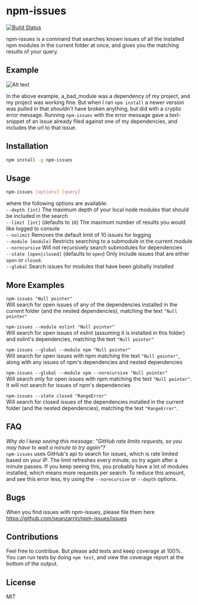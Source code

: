 npm-issues
==============================
[![Build Status](https://travis-ci.org/seanzarrin/npm-issues.svg?branch=master)](https://travis-ci.org/seanzarrin/npm-issues)

npm-issues is a command that searches known issues of all the installed npm modules in the current folder at once, and gives you the matching results of your query.

## Example

![Alt text](/../images/npm-issues.gif?raw=true "When npm install breaks something")

In the above example, a_bad_module was a dependency of my project, and my project was working fine. But when I ran `npm install` a newer version was pulled in that _shouldn't_ have broken anything, but did with a cryptic error message. Running `npm-issues` with the error message gave a text-snippet of an issue already filed against one of my dependencies, and includes the url to that issue.

## Installation
```sh
npm install -g npm-issues
```

## Usage
```sh
npm-issues [options] [query]
```

where the following options are available:  
`--depth [int]`           The maximum depth of your local node modules that should be included in the search  
`--limit [int]`           (defaults to `10`) The maximum number of results you would like logged to console  
`--nolimit`               Removes the default limit of 10 issues for logging  
`--module [module]`       Restricts searching to a submodule in the current module  
`--norecursive`           Will not recursively search submodules for dependencies  
`--state [open|closed]`   (defaults to `open`) Only include issues that are either `open` or `closed`.  
`--global`                Search issues for modules that have been globally installed  

## More Examples
`npm-issues "Null pointer"`  
Will search for open issues of any of the dependencies installed in the current folder (and the nested dependencies), matching the text `"Null pointer"`  

`npm-issues --module eslint "Null pointer"`  
Will search for open issues of eslint (assuming it is installed in this folder) and eslint's dependencies, matching the text `"Null pointer"`

`npm-issues --global --module npm "Null pointer"`  
Will search for open issues with npm matching the text `"Null pointer"`, along with any issues of npm's dependencies and nested dependencies  

`npm-issues --global --module npm --norecursive "Null pointer"`  
Will search only for open issues with npm matching the text `"Null pointer"`. It will not search for issues of npm's dependencies  

`npm-issues --state closed "RangeError"`  
Will search for closed issues of the dependencies installed in the current folder (and the nested dependencies), matching the text `"RangeError"`.

## FAQ
_Why do I keep seeing this message: "GitHub rate limits requests, so you may have to wait a minute to try again"?_  
`npm-issues` uses GitHub's api to search for issues, which is rate limited based on your IP. The limit refreshes every minute, so try again after a minute passes. If you keep seeing this, you probably have a lot of modules installed, which means more requests per search. To reduce this amount, and see this error less, try using the `--norecursive` or `--depth` options.

## Bugs
When you find issues with npm-issues, please file them here https://github.com/seanzarrin/npm-issues/issues

## Contributions
Feel free to contribue. But please add tests and keep coverage at 100%. You can run tests by doing `npm test`, and view the coverage report at the bottom of the output.

## License
MIT
